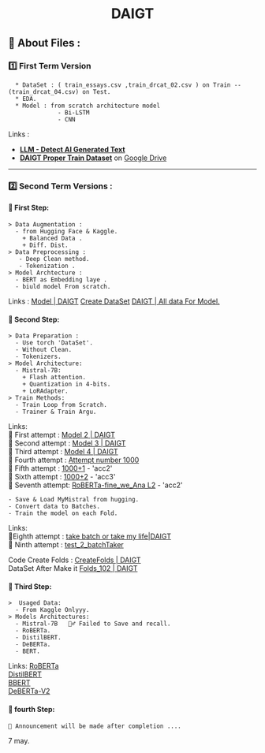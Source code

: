<div align="center">

# DAIGT

</div>

## 🐤 About Files :

### 1️⃣ First Term Version

```
  * DataSet : ( train_essays.csv ,train_drcat_02.csv ) on Train -- (train_drcat_04.csv) on Test.
  * EDA.
  * Model : from scratch architecture model
              - Bi-LSTM
              - CNN
```
Links :
- <b>[LLM - Detect AI Generated Text](https://www.kaggle.com/competitions/llm-detect-ai-generated-text/data)</b>
- <b>[DAIGT Proper Train Dataset](https://www.kaggle.com/datasets/thedrcat/daigt-proper-train-dataset)</b>
on [Google Drive](https://drive.google.com/drive/folders/1MVqODc8gP812yRJD0h6yDsuA6r390JKK)

<hr>

### 2️⃣ Second Term Versions :

#### 📍 First Step:

```
> Data Augmentation :
  - from Hugging Face & Kaggle.
    + Balanced Data .
    + Diff. Dist.
> Data Preprocessing :
   - Deep Clean method.
   - Tokenization .
> Model Archtecture :
  - BERT as Embedding laye .
  - biuld model From scratch.
```
Links :
[Model | DAIGT](https://www.kaggle.com/code/zeyadusf/model-daigt)
[Create DataSet](https://www.kaggle.com/code/zeyadusf/create-dataset)
[DAIGT | All data For Model.](https://www.kaggle.com/datasets/zeyadusf/daigt-all-data-for-competition)


#### 📍 Second Step:

```
> Data Preparation :
  - Use torch 'DataSet'.
  - Without Clean.
  - Tokenizers.
> Model Architecture:
  - Mistral-7B:
    + Flash attention.
    + Quantization in 4-bits.
    + LoRAdapter.
> Train Methods:
  - Train Loop from Scratch.
  - Trainer & Train Argu.
```
Links: <br>
🌵 First attempt  : [Model 2 | DAIGT](https://www.kaggle.com/code/zeyadusf/model-2-daigt)<br>
🌵 Second attempt : [Model 3 | DAIGT](https://www.kaggle.com/code/zeyadusf/model-3-daigt)<br>
🌵 Third attempt  : [Model 4 | DAIGT](https://www.kaggle.com/code/zeyadusf/model-4-daigt)<br>
🌵 Fourth attempt : [Attempt number 1000](https://www.kaggle.com/code/zeyadusf/attempt-number-1000)<br>
🌵 Fifth attempt  : [1000+1](https://www.kaggle.com/code/zeyadusf/1000-1)  -  'acc2'<br>
🌵 Sixth attempt  : [1000+2](https://www.kaggle.com/code/zeyadusf/1000-2)   - 'acc3'<br>
🌵 Seventh attempt: [RoBERTa-fine_we_Ana L2](https://www.kaggle.com/code/oknomore/roberta-fine-we-ana-l2) - 'acc2'<br>

```
- Save & Load MyMistral from hugging.
- Convert data to Batches.
- Train the model on each Fold.
```
Links:<br>
🌵Eighth attempt : [take batch or take my life|DAIGT](https://www.kaggle.com/code/zeyadusf/take-batch-or-take-my-life-daigt)<br>
🌵 Ninth attempt : [test_2_batchTaker](https://www.kaggle.com/code/oknomore/test-2-batchtaker)

Code Create Folds :  [CreateFolds | DAIGT](https://www.kaggle.com/code/zeyadusf/createfolds-daigt)<br>
DataSet After Make it [Folds_102 | DAIGT](https://www.kaggle.com/code/zeyadusf/createfolds-daigt)


#### 📍 Third Step:

```
>  Usaged Data:
  - From Kaggle Onlyyy.
> Models Architectures:
  - Mistral-7B   🧟‍♂️ Failed to Save and recall.
  - RoBERTa.
  - DistilBERT.
  - DeBERTa.
  - BERT.
```
Links:
[RoBERTa](https://www.kaggle.com/code/abdelrahman020/roberta)<br>
[DistilBERT](https://www.kaggle.com/code/oknomore/distilbert)<br>
[BBERT](https://www.kaggle.com/code/oknomore/bbert)<br>
[DeBERTa-V2](https://www.kaggle.com/code/abdelrahman020/debert-v2)<br>


#### 📍 fourth Step:
```
🚧 Announcement will be made after completion ....
```



7 may.